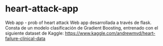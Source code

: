 # heart-attack-app
Web app - prob of heart attack
Web app desarrollada a través de flask.
Consta de un modelo clasificación de Gradient Boosting, entrenado con el siguiente dataset de Kaggle:
https://www.kaggle.com/andrewmvd/heart-failure-clinical-data
